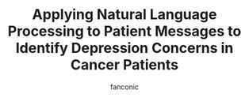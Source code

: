 ---
title: Applying Natural Language Processing to Patient Messages to Identify Depression Concerns in Cancer Patients 
author: fanconic
paperauthors: Marieke van Buchem, Anne de Hond, Claudio Fanconi, Vaibhavi Shah, Max Schuessler, Ilse Kant, Ewout W Steyerberg, Tina Hernandez-Boussard
categories: [ Natural Language Processing , Depression Prediction ]
image: assets/images/nlpdepression.png  
venue:  Journal of the American Medical Informatics Association
link: https://academic.oup.com/jamia/advance-article/doi/10.1093/jamia/ocae188/7715991
pdf: https://watermark.silverchair.com/ocae188.pdf?token=AQECAHi208BE49Ooan9kkhW_Ercy7Dm3ZL_9Cf3qfKAc485ysgAAA34wggN6BgkqhkiG9w0BBwagggNrMIIDZwIBADCCA2AGCSqGSIb3DQEHATAeBglghkgBZQMEAS4wEQQM_KIfBEMSVUcbj7D6AgEQgIIDMUNkBr_SJI0jfIFJ1XYHTcHiVKMEc840Mb0hH7kuXQs__Kj8Ri9E5OI4yEXvs1_RBB66f-9QQFlw7hdT0A59S7GuPo79n2NFEvgHuJ6ExsUI3-JQ2O6WFbjazNrQcFNXacj5OsRhC5x3BYtVeYDchHPnxMC287gU-zNpvny5-I_0be1LKM-kEBmRnTqQnHVRXitbMCp3uD_DiHi9-yVqysR7dcKu9PlgFd_gl_pi_hz32JNC1LV1jZNEi-T6wAWxRLxWMLc07UCnQ-RqgizNYqPrfHkKHcxIh55k1VHWDH2XI4pTfPG8eHr3HjqJEKbqelTKKqPgPPMUaPjIsUQpFlvjzJKOE5igu3UrHUoPpu4AtED3xXVsd_6-QH_RrbUQL5xeRlXCMIBq0qcrmEfo5J7xCVIah99TYvFE65oDc2-K-VBo6CR17oEt-Vd4seV-TnfcuZM4Zj-VyMDwZiSQNVzjskpeuYZ5LxyPi1FDdPQIGOJtI4aDSIebwtgPXOmwzVbyIAOqnhjBtAWxwK4lswHSefzlx-UyWy2FHzHwgnWLIu71SfkzptAC2NpnyHpamfp7EAmtgryKTNTCgHn-O9WfGLBHWYOOUxeU9JEonzEx4tYrgJnesx1ryciCw67-oXFl8JUVFPCeNOS6A3JUtRWaboc5mzYYl7U5hcf9xFMCMWMH1m8dw4_0GQulMswLMuZ31EHcR3LaK7xhFJFhsh2uvM5vJZZnia8lXez0hQX2rTUKAgUc4_bP9UBSlxlt952NXR_GypIAEexdkty8Rd2-AtoG0bkr12YN4NhLIzCIW_0eFopGKqHNCCX9OPSKI2vW4qKcwUxKFjPdSBPBcWet3NGz4SVtk3fTHy_uwNsZeEnniLDACui_NxOQ7w5SkydeP2r2cX71Xz-uN8t995sORG29Lcj9U3wXC9lmaGH3Xq3oJXEjFU1JEhir2FDtQtr9-Cg7fBALrDNdmMIeWZiTCKdh-waEGyfAhginHZdxoqU8pBOrYGd60A7c3TZi5XDUOlF0drqaixpO6Wo_v1pAqHPfuV4L1dUUaGpDJG98AuxgO5OJIjwSKQEiX2d3qGc
---